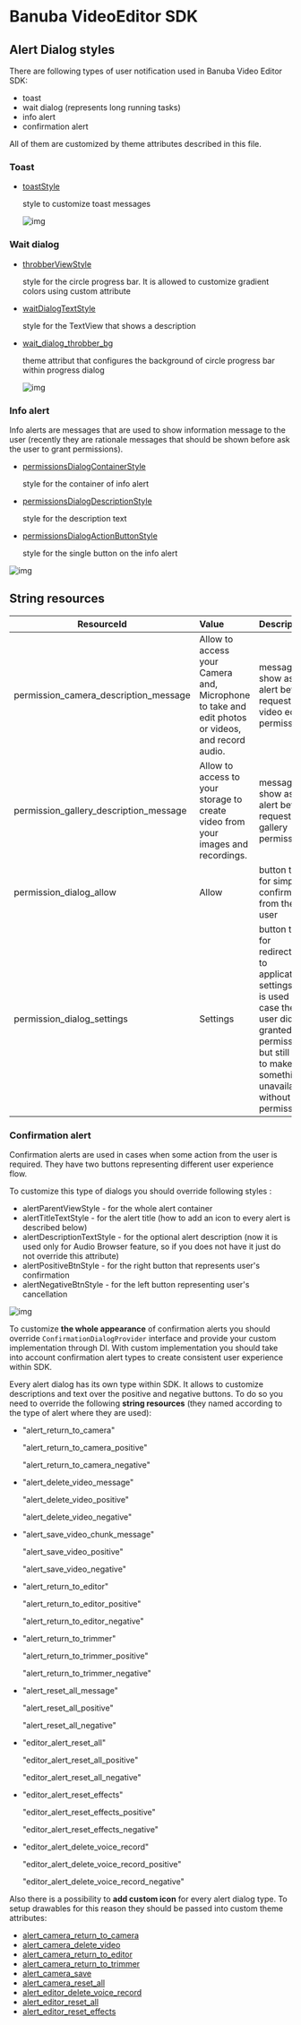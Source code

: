 # Banuba VideoEditor SDK
## Alert Dialog styles

There are following types of user notification used in Banuba Video Editor SDK:
- toast
- wait dialog (represents long running tasks)
- info alert
- confirmation alert

All of them are customized by theme attributes described in this file.

### **Toast**

- [toastStyle](https://github.com/Banuba/ve-sdk-android-integration-sample/blob/main/app/src/main/res/values/themes.xml#L198)

    style to customize toast messages

    ![img](screenshots/alert1.png)

### **Wait dialog**

- [throbberViewStyle](https://github.com/Banuba/ve-sdk-android-integration-sample/blob/main/app/src/main/res/values/themes.xml#L42)

    style for the circle progress bar. It is allowed to customize gradient colors using custom attribute

- [waitDialogTextStyle](https://github.com/Banuba/ve-sdk-android-integration-sample/blob/main/app/src/main/res/values/themes.xml#L43)

    style for the TextView that shows a description

- [wait_dialog_throbber_bg](https://github.com/Banuba/ve-sdk-android-integration-sample/blob/main/app/src/main/res/values/themes.xml#L199)

    theme attribut that configures the background of circle progress bar within progress dialog

    ![img](screenshots/alert2.png)

### **Info alert**
Info alerts are messages that are used to show information message to the user (recently they are rationale messages that should be shown before ask the user to grant permissions).

- [permissionsDialogContainerStyle](https://github.com/Banuba/ve-sdk-android-integration-sample/blob/main/app/src/main/res/values/themes.xml#L316)

    style for the container of info alert

- [permissionsDialogDescriptionStyle](https://github.com/Banuba/ve-sdk-android-integration-sample/blob/main/app/src/main/res/values/themes.xml#L317)

    style for the description text 

- [permissionsDialogActionButtonStyle](https://github.com/Banuba/ve-sdk-android-integration-sample/blob/main/app/src/main/res/values/themes.xml#L319)

    style for the single button on the info alert

![img](screenshots/alert3.png)

## String resources
| ResourceId        |      Value      |   Description |
| ------------- | :----------- | :------------- |
| permission_camera_description_message | Allow to access your Camera and, Microphone to take and edit photos or videos, and record audio. | message to show as info alert before request vital video edior permissions
| permission_gallery_description_message |  Allow to access to your storage to create video from your images and recordings. | message to show as info alert before request gallery permission
| permission_dialog_allow | Allow | button title for simple confirmation from the user
| permission_dialog_settings | Settings | button title for redirection to application settings (it is used in case the user did not granted permissions but still tries to make something unavailable without permission)

### **Confirmation alert**  

Confirmation alerts are used in cases when some action from the user is required. They have two buttons representing different user experience flow. 

To customize this type of dialogs you should override following styles :
 - alertParentViewStyle - for the whole alert container
 - alertTitleTextStyle - for the alert title (how to add an icon to every alert is described below)
 - alertDescriptionTextStyle - for the optional alert description (now it is used only for Audio Browser feature, so if you does not have it just do not override this attribute)
 - alertPositiveBtnStyle - for the right button that represents user's confirmation
 - alertNegativeBtnStyle - for the left button representing user's cancellation

![img](screenshots/alert4.png)

To customize **the whole appearance** of confirmation alerts you should override `ConfirmationDialogProvider` interface and provide your custom implementation through DI. With custom implementation you should take into account confirmation alert types to create consistent user experience within SDK.

Every alert dialog has its own type within SDK. It allows to customize descriptions and text over the positive and negative buttons. To do so you need to override the following **string resources** (they named according to the type of alert where they are used):
- "alert_return_to_camera"

    "alert_return_to_camera_positive"

    "alert_return_to_camera_negative"
- "alert_delete_video_message"
    
    "alert_delete_video_positive"

    "alert_delete_video_negative"
- "alert_save_video_chunk_message"

    "alert_save_video_positive"

    "alert_save_video_negative"
- "alert_return_to_editor"

    "alert_return_to_editor_positive"

    "alert_return_to_editor_negative"
- "alert_return_to_trimmer"

    "alert_return_to_trimmer_positive"

    "alert_return_to_trimmer_negative"
- "alert_reset_all_message"

    "alert_reset_all_positive"

    "alert_reset_all_negative"
- "editor_alert_reset_all"

    "editor_alert_reset_all_positive"

    "editor_alert_reset_all_negative"
- "editor_alert_reset_effects"

    "editor_alert_reset_effects_positive"

    "editor_alert_reset_effects_negative"
- "editor_alert_delete_voice_record"

    "editor_alert_delete_voice_record_positive"

    "editor_alert_delete_voice_record_negative"


Also there is a possibility to **add custom icon** for every alert dialog type. To setup drawables for this reason they should be passed into custom theme attributes:

- [alert_camera_return_to_camera](https://github.com/Banuba/ve-sdk-android-integration-sample/blob/main/app/src/main/res/values/themes.xml#L43)
- [alert_camera_delete_video](https://github.com/Banuba/ve-sdk-android-integration-sample/blob/main/app/src/main/res/values/themes.xml#L44)
- [alert_camera_return_to_editor](https://github.com/Banuba/ve-sdk-android-integration-sample/blob/main/app/src/main/res/values/themes.xml#L45)
- [alert_camera_return_to_trimmer](https://github.com/Banuba/ve-sdk-android-integration-sample/blob/main/app/src/main/res/values/themes.xml#L46)
- [alert_camera_save](https://github.com/Banuba/ve-sdk-android-integration-sample/blob/main/app/src/main/res/values/themes.xml#L47)
- [alert_camera_reset_all](https://github.com/Banuba/ve-sdk-android-integration-sample/blob/main/app/src/main/res/values/themes.xml#L48)
- [alert_editor_delete_voice_record](https://github.com/Banuba/ve-sdk-android-integration-sample/blob/main/app/src/main/res/values/themes.xml#L49)
- [alert_editor_reset_all](https://github.com/Banuba/ve-sdk-android-integration-sample/blob/main/app/src/main/res/values/themes.xml#L50)
- [alert_editor_reset_effects](https://github.com/Banuba/ve-sdk-android-integration-sample/blob/main/app/src/main/res/values/themes.xml#L51)

